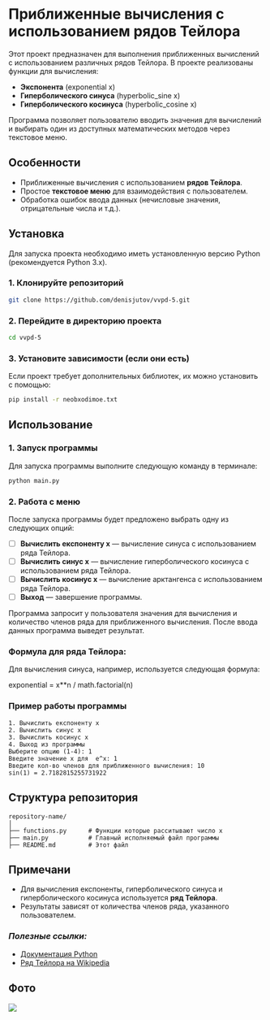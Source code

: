 
# Приближенные вычисления с использованием рядов Тейлора

Этот проект предназначен для выполнения приближенных вычислений с использованием различных рядов Тейлора. В проекте реализованы функции для вычисления:

- **Экспонента** (exponential x)
- **Гиперболического синуса** (hyperbolic_sine x)
- **Гиперболического косинуса** (hyperbolic_cosine x)

Программа позволяет пользователю вводить значения для вычислений и выбирать один из доступных математических методов через текстовое меню.

## Особенности

- Приближенные вычисления с использованием **рядов Тейлора**.
- Простое **текстовое меню** для взаимодействия с пользователем.
- Обработка ошибок ввода данных (нечисловые значения, отрицательные числа и т.д.).

## Установка

Для запуска проекта необходимо иметь установленную версию Python (рекомендуется Python 3.x).

### 1. Клонируйте репозиторий

```bash
git clone https://github.com/denisjutov/vvpd-5.git
```

### 2. Перейдите в директорию проекта

```bash
cd vvpd-5
```

### 3. Установите зависимости (если они есть)

Если проект требует дополнительных библиотек, их можно установить с помощью:

```bash
pip install -r neobxodimoe.txt
```

## Использование

### 1. Запуск программы

Для запуска программы выполните следующую команду в терминале:

```bash
python main.py
```

### 2. Работа с меню

После запуска программы будет предложено выбрать одну из следующих опций:

- [ ] **Вычислить експоненту x** — вычисление синуса с использованием ряда Тейлора.
- [ ] **Вычислить синус x** — вычисление гиперболического косинуса с использованием ряда Тейлора.
- [ ] **Вычислить косинус x** — вычисление арктангенса с использованием ряда Тейлора.
- [ ] **Выход** — завершение программы.

Программа запросит у пользователя значения для вычисления и количество членов ряда для приближенного вычисления. После ввода данных программа выведет результат.

### Формула для ряда Тейлора:

Для вычисления синуса, например, используется следующая формула:

exponential = x**n / math.factorial(n)

### Пример работы программы

```text
1. Вычислить експоненту x
2. Вычислить синус x
3. Вычислить косинус x
4. Выход из программы
Выберите опцию (1-4): 1
Введите значение x для  e^x: 1
Введите кол-во членов для приближенного вычисления: 10
sin(1) = 2.7182815255731922
```

## Структура репозитория

```
repository-name/
│
├── functions.py      # Функции которые расситывают число х
├── main.py           # Главный исполняемый файл программы
├── README.md         # Этот файл
```

## Примечани

- Для вычисления експоненты, гиперболического синуса и гиперболического косинуса используется **ряд Тейлора**.
- Результаты зависят от количества членов ряда, указанного пользователем.

### *Полезные ссылки:*

- [Документация Python](https://docs.python.org/3/)
- [Ряд Тейлора на Wikipedia](https://ru.wikipedia.org/wiki/Ряд_Тейлора)

## Фото

![](https://comicvine.gamespot.com/a/uploads/original/7/71975/1753403-cereal_guy_wallpaper_by_8_bitninja.png)
